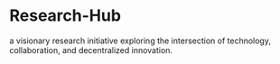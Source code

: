 # Research-Hub
a visionary research initiative exploring the intersection of technology, collaboration, and decentralized innovation.
